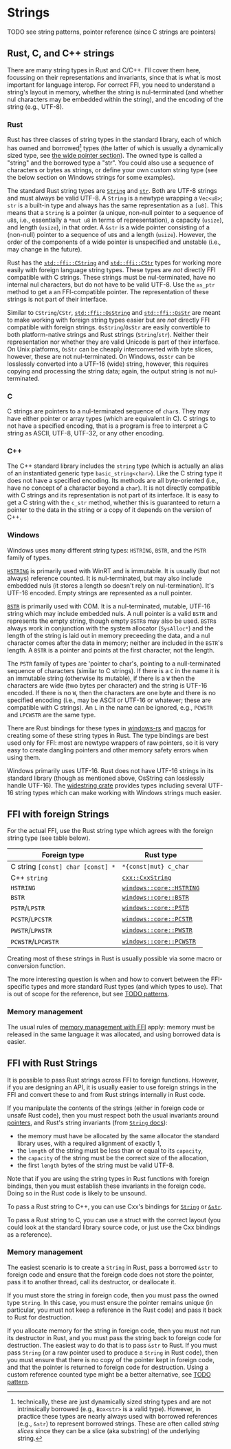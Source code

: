 # Strings

TODO see string patterns, pointer reference (since C strings are pointers)

## Rust, C, and C++ strings

There are many string types in Rust and C/C++. I'll cover them here, focussing on their representations and invariants, since that is what is most important for language interop. For correct FFI, you need to understand a string's layout in memory, whether the string is nul-terminated (and whether nul characters may be embedded within the string), and the encoding of the string (e.g., UTF-8).

### Rust

Rust has three classes of string types in the standard library, each of which has owned and borrowed[^slices] types (the latter of which is usually a dynamically sized type, see [the wide pointer section](TODO)). The owned type is called a "string" and the borrowed type a "str". You could also use a sequence of characters or bytes as strings, or define your own custom string type (see the below section on Windows strings for some examples).

The standard Rust string types are [`String`](https://doc.rust-lang.org/nightly/std/string/struct.String.html) and [`str`](https://doc.rust-lang.org/nightly/std/primitive.str.html). Both are UTF-8 strings and must always be valid UTF-8. A `String` is a newtype wrapping a `Vec<u8>`; `str` is a built-in type and always has the same representation as a `[u8]`. This means that a `String` is a pointer (a unique, non-null pointer to a sequence of `u8`s, i.e., essentially a `*mut u8` in terms of representation), a capacity (`usize`), and length (`usize`), in that order. A `&str` is a wide pointer consisting of a (non-null) pointer to a sequence of `u8`s and a length (`usize`). However, the order of the components of a wide pointer is unspecified and unstable (i.e., may change in the future).

Rust has the [`std::ffi::CString`](https://doc.rust-lang.org/nightly/std/ffi/struct.CString.html) and [`std::ffi::CStr`](https://doc.rust-lang.org/nightly/std/ffi/struct.CStr.html) types for working more easily with foreign language string types. These types are *not* directly FFI compatible with C strings. These strings must be nul-terminated, have no internal nul characters, but do not have to be valid UTF-8. Use the `as_ptr` method to get a an FFI-compatible pointer. The representation of these strings is not part of their interface.

Similar to `CString`/`CStr`, [`std::ffi::OsString`](https://doc.rust-lang.org/nightly/std/ffi/struct.OsString.html) and [`std::ffi::OsStr`](https://doc.rust-lang.org/nightly/std/ffi/struct.OsStr.html) are meant to make working with foreign string types easier but are *not* directly FFI compatible with foreign strings. `OsString`/`OsStr` are easily convertible to both platform-native strings and Rust strings (`String`/`str`). Neither their representation nor whether they are valid Unicode is part of their interface. On Unix platforms, `OsStr` can be cheaply interconverted with byte slices, however, these are not nul-terminated. On Windows, `OsStr` can be losslessly converted into a UTF-16 (wide) string, however, this requires copying and processing the string data; again, the output string is not nul-terminated.

[^slices]: technically, these are just dynamically sized string types and are not intrinsically borrowed (e.g., `Box<str>` is a valid type). However, in practice these types are nearly always used with borrowed references (e.g., `&str`) to represent borrowed strings. These are often called *string slices* since they can be a slice (aka substring) of the underlying string.

### C

C strings are pointers to a nul-terminated sequence of `char`s. They may have either pointer or array types (which are equivalent in C). C strings to not have a specified encoding, that is a program is free to interpret a C string as ASCII, UTF-8, UTF-32, or any other encoding.

### C++

The C++ standard library includes the `string` type (which is actually an alias of an instantiated generic type `basic_string<char>`). Like the C string type it does not have a specified encoding. Its methods are all byte-oriented (i.e., have no concept of a character beyond a `char`). It is not directly compatible with C strings and its representation is not part of its interface. It is easy to get a C string with the `c_str` method, whether this is guaranteed to return a pointer to the data in the string or a copy of it depends on the version of C++.

### Windows

Windows uses many different string types: `HSTRING`, `BSTR`, and the `PSTR` family of types.

[`HSTRING`](https://devblogs.microsoft.com/oldnewthing/20160615-00/?p=93675) is primarily used with WinRT and is immutable. It is usually (but not always) reference counted. It is nul-terminated, but may also include embedded nuls (it stores a length so doesn't rely on nul-termination). It's UTF-16 encoded. Empty strings are represented as a null pointer.

[`BSTR`](https://learn.microsoft.com/en-us/archive/blogs/ericlippert/erics-complete-guide-to-bstr-semantics) is primarily used with COM. It is a nul-terminated, mutable, UTF-16 string which may include embedded nuls. A null pointer is a valid `BSTR` and represents the empty string, though empty `BSTR`s may also be used. `BSTR`s always work in conjunction with the system allocator (`SysAlloc*`) and the length of the string is laid out in memory preceeding the data, and a nul character comes after the data in memory; neither are included in the `BSTR`'s length. A `BSTR` is a pointer and points at the first character, not the length.

The `PSTR` family of types are 'pointer to char's, pointing to a null-terminated sequence of characters (similar to C strings). If there is a `C` in the name it is an immutable string (otherwise its mutable), if there is a `W` then the characters are wide (two bytes per character) and the string is UTF-16 encoded. If there is no `W`, then the characters are one byte and there is no specified encoding (i.e., may be ASCII or UTF-16 or whatever; these are compatible with C strings). An `L` in the name can be ignored, e.g., `PCWSTR` and `LPCWSTR` are the same type.

There are Rust bindings for these types in [windows-rs](https://docs.rs/windows/latest/windows/core/index.html) and [macros](https://docs.rs/windows/latest/windows/index.html#macros) for creating some of these string types in Rust. The type bindings are best used only for FFI: most are newtype wrappers of raw pointers, so it is very easy to create dangling pointers and other memory safety errors when using them.

Windows primarily uses UTF-16. Rust does not have UTF-16 strings in its standard library (though as mentioned above, OsString can losslessly handle UTF-16). The [widestring crate](https://docs.rs/widestring/latest/widestring/) provides types including several UTF-16 string types which can make working with Windows strings much easier.

## FFI with foreign Strings

For the actual FFI, use the Rust string type which agrees with the foreign string type (see table below).

| Foreign type | Rust type |
|--------------|-----------|
| C string `[const] char [const] *` | <code class="hljs">*{const&#124;mut} c_char</code> |
| C++ `string` | [`cxx::CxxString`](https://cxx.rs/binding/cxxstring.html) |
| `HSTRING` | [`windows::core::HSTRING`](https://docs.rs/windows/latest/windows/core/struct.HSTRING.html) |
| `BSTR` | [`windows::core::BSTR`](https://docs.rs/windows/latest/windows/core/struct.BSTR.html) |
| `PSTR`/`LPSTR` | [`windows::core::PSTR`](https://docs.rs/windows/latest/windows/core/struct.PSTR.html) |
| `PCSTR`/`LPCSTR` | [`windows::core::PCSTR`](https://docs.rs/windows/latest/windows/core/struct.PCSTR.html) |
| `PWSTR`/`LPWSTR` | [`windows::core::PWSTR`](https://docs.rs/windows/latest/windows/core/struct.PWSTR.html) |
| `PCWSTR`/`LPCWSTR` | [`windows::core::PCWSTR`](https://docs.rs/windows/latest/windows/core/struct.PCWSTR.html) |

Creating most of these strings in Rust is usually possible via some macro or conversion function.

The more interesting question is when and how to convert between the FFI-specific types and more standard Rust types (and which types to use). That is out of scope for the reference, but see [TODO patterns](TODO).

### Memory management

The usual rules of [memory management with FFI](TODO) apply: memory must be released in the same language it was allocated, and using borrowed data is easier.

## FFI with Rust Strings

It is possible to pass Rust strings across FFI to foreign functions. However, if you are designing an API, it is usually easier to use foreign strings in the FFI and convert these to and from Rust strings internally in Rust code.

If you manipulate the contents of the strings (either in foreign code or unsafe Rust code), then you must respect both the usual invariants around [pointers](TODO), and Rust's string invariants (from [`String` docs](https://doc.rust-lang.org/nightly/std/string/struct.String.html#method.from_raw_parts)):

* the memory must have be allocated by the same allocator the standard library uses, with a required alignment of exactly 1,
* the `length` of the string must be less than or equal to its `capacity`,
* the `capacity` of the string must be the correct size of the allocation,
* the first `length` bytes of the string must be valid UTF-8.

Note that if you are using the string types in Rust functions with foreign bindings, then you must establish these invariants in the foreign code. Doing so in the Rust code is likely to be unsound.

To pass a Rust string to C++, you can use Cxx's bindings for [`String`](https://cxx.rs/binding/string.html) or [`&str`](https://cxx.rs/binding/str.html).

To pass a Rust string to C, you can use a struct with the correct layout (you could look at the standard library source code, or just use the Cxx bindings as a reference).

### Memory management

The easiest scenario is to create a `String` in Rust, pass a borrowed `&str` to foreign code and ensure that the foreign code does not store the pointer, pass it to another thread, call its destructor, or deallocate it.

If you must store the string in foreign code, then you must pass the owned type `String`. In this case, you must ensure the pointer remains unique (in particular, you must not keep a reference in the Rust code) and pass it back to Rust for destruction.

If you allocate memory for the string in foreign code, then you must not run its destructor in Rust, and you must pass the string back to foreign code for destruction. The easiest way to do that is to pass `&str` to Rust. If you must pass `String` (or a raw pointer used to produce a `String` in Rust code), then you must ensure that there is no copy of the pointer kept in foreign code, and that the pointer is returned to foreign code for destruction. Using a custom reference counted type might be a better alternative, see [TODO pattern](TODO).
